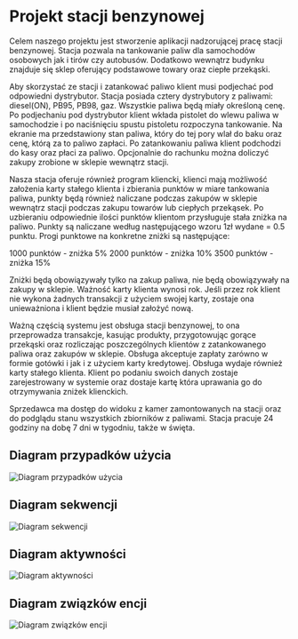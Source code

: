 # Projekt stacji benzynowej

Celem naszego projektu jest stworzenie aplikacji nadzorującej pracę stacji benzynowej. Stacja pozwala na tankowanie paliw dla samochodów osobowych jak i tirów czy autobusów. Dodatkowo wewnątrz budynku znajduje się sklep oferujący podstawowe towary oraz ciepłe przekąski.

Aby skorzystać ze stacji i zatankować paliwo klient musi podjechać pod odpowiedni dystrybutor. Stacja posiada cztery dystrybutory z paliwami: diesel(ON), PB95, PB98, gaz. Wszystkie paliwa będą miały określoną cenę. Po podjechaniu pod dystrybutor klient wkłada pistolet do wlewu paliwa w samochodzie i po naciśnięciu spustu pistoletu rozpoczyna tankowanie. Na ekranie ma przedstawiony stan paliwa, który do tej pory wlał do baku oraz cenę, którą za to paliwo zapłaci. Po zatankowaniu paliwa klient podchodzi do kasy oraz płaci za paliwo. Opcjonalnie do rachunku można doliczyć zakupy zrobione w sklepie wewnątrz stacji.

Nasza stacja oferuje również program kliencki, klienci mają możliwość założenia karty stałego klienta i zbierania punktów w miare tankowania paliwa, punkty będą również naliczane podczas zakupów w sklepie wewnątrz stacji podczas zakupu towarów lub ciepłych przekąsek. Po uzbieraniu odpowiednie ilości punktów klientom przysługuje stała zniżka na paliwo. Punkty są naliczane według następującego wzoru 1zł wydane = 0.5 punktu. Progi punktowe na konkretne zniżki są następujące:

1000 punktów - zniżka 5%
2000 punktów - zniżka 10%
3500 punktów - zniżka 15%

Zniżki będą obowiązywały tylko na zakup paliwa, nie będą obowiązywały na zakupy w sklepie. Ważność karty klienta wynosi rok. Jeśli przez rok klient nie wykona żadnych transakcji z użyciem swojej karty, zostaje ona unieważniona i klient będzie musiał założyć nową.

Ważną częścią systemu jest obsługa stacji benzynowej, to ona przeprowadza transakcje, kasując produkty, przygotowując gorące przekąski oraz rozliczając poszczególnych klientów z zatankowanego paliwa oraz zakupów w sklepie. Obsługa akceptuje zapłaty zarówno w formie gotówki i jak i z użyciem karty kredytowej. Obsługa wydaje również karty stałego klienta. Klient po podaniu swoich danych zostaje zarejestrowany w systemie oraz dostaje kartę która uprawania go do otrzymywania zniżek klienckich. 

Sprzedawca ma dostęp do widoku z kamer zamontowanych na stacji oraz do podglądu stanu wszystkich zbiorników z paliwami. Stacja pracuje 24 godziny na dobę 7 dni w tygodniu, także w święta.

## Diagram przypadków użycia
![Diagram przypadków użycia](https://drive.google.com/uc?id=1ZDv9qqYQX2fj_MTJrrqHKnXw6urB6fdP)

## Diagram sekwencji
![Diagram sekwencji]()

## Diagram aktywności
![Diagram aktywności](https://drive.google.com/uc?id=1jO8-fsfvouMcUWouTUPlzU4C_NJMZ5He)

## Diagram związków encji
![Diagram związków encji](https://drive.google.com/uc?id=1m850XDNU7siljMD-GGB10ic1VQY5y-oe)
